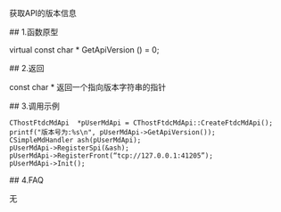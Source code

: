 <p>获取API的版本信息</p>
<span class="anchor" id="c7d97174-8b79-49c7-8368-f92c9d471874"></span>
## 1.函数原型
<p>virtual const char * GetApiVersion () = 0;</p>
<span class="anchor" id="83386194-de3c-4495-9853-dc044c61bb58"></span>
## 2.返回
<p>const char * 返回一个指向版本字符串的指针</p>
<span class="anchor" id="a8e7d0bb-eae5-47a4-b562-057e9887a53b"></span>
## 3.调用示例
<pre><code>CThostFtdcMdApi  *pUserMdApi = CThostFtdcMdApi::CreateFtdcMdApi();
printf("版本号为:%s\n", pUserMdApi-&gt;GetApiVersion());
CSimpleMdHandler ash(pUserMdApi);
pUserMdApi-&gt;RegisterSpi(&amp;ash);
pUserMdApi-&gt;RegisterFront(“tcp://127.0.0.1:41205”);
pUserMdApi-&gt;Init();
</code></pre>
<span class="anchor" id="c64cb6c9-ee68-4078-b9ff-9edf98fcf5ae"></span>
## 4.FAQ
<p>无</p>

